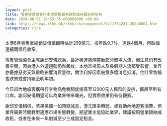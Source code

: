 ```yaml
---
layout: post
title: 零售管理協會料本港零售銷售跌勢或持續至明年初
date: 2024-08-01 18:53:35.000000000 +08:00
link: https://news.rthk.hk/rthk/ch/component/k2/1764281-20240801.htm
categories: rthk
---
```


本港6月零售業總銷貨價值臨時估計299億元，按年跌9.7%，連跌4個月，但跌幅連續兩個月收窄。

零售管理協會主席謝邱安儀認為，最近奧運熱潮帶動部分商場人流，但生意仍有改善空間，因為港人外遊趨勢仍然嚴峻，本地市場周末及長假期人流都受影響，業界亦憂慮惡劣天氣重臨影響消費意欲，關注利好因素被眾多壞消息抵消，估計零售銷售跌勢或會持續至明年初。

今日起內地旅客攜帶行李物品免稅額度提高至12000元人民幣的安排，擴展至所有口岸。謝邱安儀期望可以為業界帶來曙光，但實際效果仍有待觀察。

謝邱安儀相信，若果美國一如預期減息，港元匯率轉弱，或有助內地遊客消費，但業界需要時間轉型適應市場生態轉變，期望業主能協助業界，建議按照營業額抽成收租，或者在未來一年削減至少三成固定租金。
